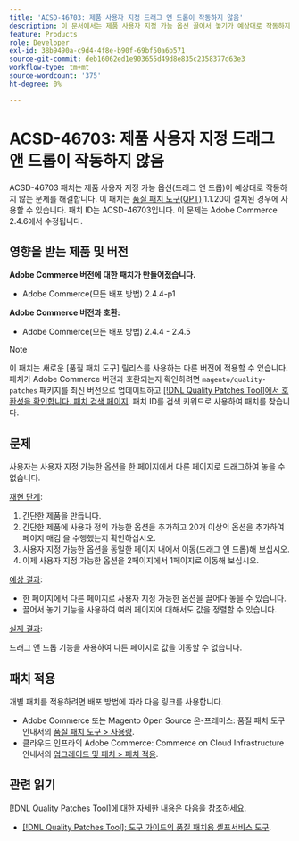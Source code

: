 ```yaml
---
title: 'ACSD-46703: 제품 사용자 지정 드래그 앤 드롭이 작동하지 않음'
description: 이 문서에서는 제품 사용자 지정 가능 옵션 끌어서 놓기가 예상대로 작동하지 않는 문제에 대한 해결 방법을 제공합니다.
feature: Products
role: Developer
exl-id: 38b9490a-c9d4-4f8e-b90f-69bf50a6b571
source-git-commit: deb16062ed1e903655d49d8e835c2358377d63e3
workflow-type: tm+mt
source-wordcount: '375'
ht-degree: 0%

---
```


# ACSD-46703: 제품 사용자 지정 드래그 앤 드롭이 작동하지 않음

ACSD-46703 패치는 제품 사용자 지정 가능 옵션(드래그 앤 드롭)이 예상대로 작동하지 않는 문제를 해결합니다. 이 패치는 [품질 패치 도구(QPT)](https://experienceleague.adobe.com/en/docs/commerce-knowledge-base/kb/announcements/commerce-announcements/magento-quality-patches-released-new-tool-to-self-serve-quality-patches) 1.1.20이 설치된 경우에 사용할 수 있습니다. 패치 ID는 ACSD-46703입니다. 이 문제는 Adobe Commerce 2.4.6에서 수정됩니다.

## 영향을 받는 제품 및 버전

**Adobe Commerce 버전에 대한 패치가 만들어졌습니다.**

* Adobe Commerce(모든 배포 방법) 2.4.4-p1

**Adobe Commerce 버전과 호환:**

* Adobe Commerce(모든 배포 방법) 2.4.4 - 2.4.5

>[!NOTE]
>
>이 패치는 새로운 [품질 패치 도구] 릴리스를 사용하는 다른 버전에 적용할 수 있습니다. 패치가 Adobe Commerce 버전과 호환되는지 확인하려면 `magento/quality-patches` 패키지를 최신 버전으로 업데이트하고 [[!DNL Quality Patches Tool]에서 호환성을 확인합니다. 패치 검색 페이지](https://experienceleague.adobe.com/tools/commerce-quality-patches/index.html). 패치 ID를 검색 키워드로 사용하여 패치를 찾습니다.

## 문제

사용자는 사용자 지정 가능한 옵션을 한 페이지에서 다른 페이지로 드래그하여 놓을 수 없습니다.

<u>재현 단계</u>:

1. 간단한 제품을 만듭니다.
1. 간단한 제품에 사용자 정의 가능한 옵션을 추가하고 20개 이상의 옵션을 추가하여 페이지 매김 을 수행했는지 확인하십시오.
1. 사용자 지정 가능한 옵션을 동일한 페이지 내에서 이동(드래그 앤 드롭)해 보십시오.
1. 이제 사용자 지정 가능한 옵션을 2페이지에서 1페이지로 이동해 보십시오.

<u>예상 결과</u>:

* 한 페이지에서 다른 페이지로 사용자 지정 가능한 옵션을 끌어다 놓을 수 있습니다.
* 끌어서 놓기 기능을 사용하여 여러 페이지에 대해서도 값을 정렬할 수 있습니다.

<u>실제 결과</u>:

드래그 앤 드롭 기능을 사용하여 다른 페이지로 값을 이동할 수 없습니다.

## 패치 적용

개별 패치를 적용하려면 배포 방법에 따라 다음 링크를 사용합니다.

* Adobe Commerce 또는 Magento Open Source 온-프레미스: 품질 패치 도구 안내서의 [품질 패치 도구 > 사용량](/help/tools/quality-patches-tool/usage.md).
* 클라우드 인프라의 Adobe Commerce: Commerce on Cloud Infrastructure 안내서의 [업그레이드 및 패치 > 패치 적용](https://experienceleague.adobe.com/docs/commerce-cloud-service/user-guide/develop/upgrade/apply-patches.html).

## 관련 읽기

[!DNL Quality Patches Tool]에 대한 자세한 내용은 다음을 참조하세요.

* [[!DNL Quality Patches Tool]: 도구 가이드의 품질 패치용 셀프서비스 도구](/help/tools/quality-patches-tool/quality-patches-tool-to-self-serve-quality-patches.md).
